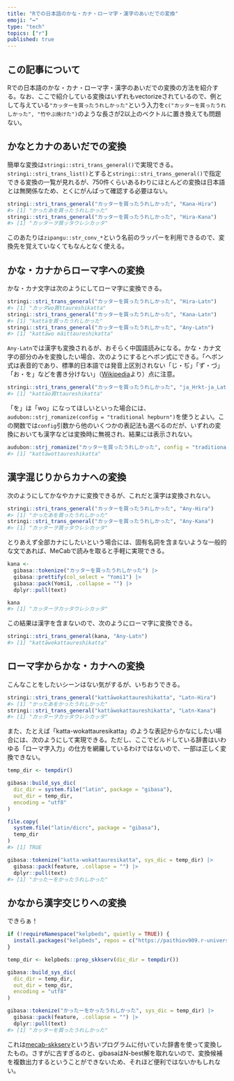 ```yaml
---
title: "Rでの日本語のかな・カナ・ローマ字・漢字のあいだでの変換"
emoji: "↔️"
type: "tech"
topics: ["r"]
published: true
---
```


## この記事について

Rでの日本語のかな・カナ・ローマ字・漢字のあいだでの変換の方法を紹介する。なお、ここで紹介している変換はいずれもvectorizeされているので、例として与えている`"カッターを買ったうれしかった"`という入力を`c("カッターを買ったうれしかった", "竹やぶ焼けた")`のような長さが2以上のベクトルに置き換えても問題ない。

## かなとカナのあいだでの変換

簡単な変換は`stringi::stri_trans_general()`で実現できる。`stringi::stri_trans_list()`とすると`stringi::stri_trans_general()`で指定できる変換の一覧が見れるが、750件くらいあるわりにほとんどの変換は日本語とは無関係なため、とくにがんばって確認する必要はない。

```r
stringi::stri_trans_general("カッターを買ったうれしかった", "Kana-Hira")
#> [1] "かったあを買ったうれしかった"
stringi::stri_trans_general("カッターを買ったうれしかった", "Hira-Kana")
#> [1] "カッターヲ買ッタウレシカッタ"
```

このあたりは`zipangu::str_conv_*`という名前のラッパーを利用できるので、変換先を覚えていなくてもなんとなく使える。

## かな・カナからローマ字への変換

かな・カナ文字は次のようにしてローマ字に変換できる。

```r
stringi::stri_trans_general("カッターを買ったうれしかった", "Hira-Latn")
#> [1] "カッタ̄wo買ttaureshikatta"
stringi::stri_trans_general("カッターを買ったうれしかった", "Kana-Latn")
#> [1] "kattāを買ったうれしかった"
stringi::stri_trans_general("カッターを買ったうれしかった", "Any-Latn")
#> [1] "kattāwo mǎittaureshikatta"
```

`Any-Latn`では漢字も変換されるが、おそらく中国語読みになる。かな・カナ文字の部分のみを変換したい場合、次のようにするとヘボン式にできる。「ヘボン式は表音的であり、標準的日本語では発音上区別されない「じ・ぢ」「ず・づ」「お・を」などを書き分けない」（[Wikipedia](https://ja.wikipedia.org/wiki/%E3%83%98%E3%83%9C%E3%83%B3%E5%BC%8F%E3%83%AD%E3%83%BC%E3%83%9E%E5%AD%97)より）点に注意。

```r
stringi::stri_trans_general("カッターを買ったうれしかった", "ja_Hrkt-ja_Latn/BGN")
#> [1] "kattāo買ttaureshikatta"
```

「を」は「wo」になってほしいといった場合には、`audubon::strj_romanize(config = "traditional hepburn")`を使うとよい。この関数では`config`引数から他のいくつかの表記法も選べるのだが、いずれの変換においても漢字などは変換時に無視され、結果には表示されない。

```r
audubon::strj_romanize("カッターを買ったうれしかった", config = "traditional hepburn")
#> [1] "kattāwottaureshikatta"
```

## 漢字混じりからカナへの変換

次のようにしてかなやカナに変換できるが、これだと漢字は変換されない。

```r
stringi::stri_trans_general("カッターを買ったうれしかった", "Any-Hira")
#> [1] "かったあを買ったうれしかった"
stringi::stri_trans_general("カッターを買ったうれしかった", "Any-Kana")
#> [1] "カッターヲ買ッタウレシカッタ"
```

とりあえず全部カナにしたいという場合には、固有名詞を含まないような一般的な文であれば、MeCabで読みを取ると手軽に実現できる。

```r
kana <-
  gibasa::tokenize("カッターを買ったうれしかった") |>
  gibasa::prettify(col_select = "Yomi1") |>
  gibasa::pack(Yomi1, .collapse = "") |>
  dplyr::pull(text)

kana
#> [1] "カッターヲカッタウレシカッタ"
```

この結果は漢字を含まないので、次のようにローマ字に変換できる。

```r
stringi::stri_trans_general(kana, "Any-Latn")
#> [1] "kattāwokattaureshikatta"
```

## ローマ字からかな・カナへの変換

こんなことをしたいシーンはない気がするが、いちおうできる。

```r
stringi::stri_trans_general("kattāwokattaureshikatta", "Latn-Hira")
#> [1] "かったあをかったうれしかった"
stringi::stri_trans_general("kattāwokattaureshikatta", "Latn-Kana")
#> [1] "カッターヲカッタウレシカッタ"
```

また、たとえば「katta-wokattauresikatta」のような表記からかなにしたい場合には、次のようにして実現できる。ただし、ここでビルドしている辞書はいわゆる「ローマ字入力」の仕方を網羅しているわけではないので、一部は正しく変換できない。

```r
temp_dir <- tempdir()

gibasa::build_sys_dic(
  dic_dir = system.file("latin", package = "gibasa"),
  out_dir = temp_dir,
  encoding = "utf8"
)

file.copy(
  system.file("latin/dicrc", package = "gibasa"),
  temp_dir
)
#> [1] TRUE

gibasa::tokenize("katta-wokattauresikatta", sys_dic = temp_dir) |>
  gibasa::pack(feature, .collapse = "") |>
  dplyr::pull(text)
#> [1] "かったーをかったうれしかった"
```

## かなから漢字交じりへの変換

できらぁ！

```r
if (!requireNamespace("kelpbeds", quietly = TRUE)) {
  install.packages("kelpbeds", repos = c("https://paithiov909.r-universe.dev", "https://cran.r-project.org"))
}

temp_dir <- kelpbeds::prep_skkserv(dic_dir = tempdir())

gibasa::build_sys_dic(
  dic_dir = temp_dir,
  out_dir = temp_dir,
  encoding = "utf8"
)

gibasa::tokenize("かったーをかったうれしかった", sys_dic = temp_dir) |>
  gibasa::pack(feature, .collapse = "") |>
  dplyr::pull(text)
#> [1] "カッターを買ったうれしかった"
```

これは[mecab-skkserv](http://chasen.org/~taku/software/mecab-skkserv/)という古いプログラムに付いていた辞書を使って変換したもの。さすがに古すぎるのと、gibasaはN-best解を取れないので、変換候補を複数出力するということができないため、それほど便利ではないかもしれない。
